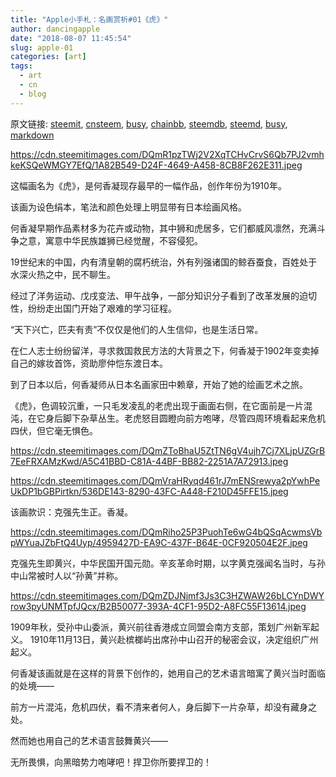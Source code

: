 ```yaml
---
title: "Apple小手札：名画赏析#01《虎》"
author: dancingapple
date: "2018-08-07 11:45:54"
slug: apple-01
categories: [art]
tags: 
  - art
  - cn
  - blog
---
```


原文链接: [steemit](https://steemit.com), [cnsteem](https://cnsteem.com), [busy](https://busy.org), [chainbb](https://chainbb.com), [steemdb](https://steemdb.com), [steemd](https://steemd.com), [busy](https://busy.org), [markdown](https://raw.githubusercontent.com/pzhaonet/steem_dancingapple/master/content/post/apple-01.md)

https://cdn.steemitimages.com/DQmR1pzTWj2V2XqTCHvCrvS6Qb7PJ2vmhkeKSQeWMGY7EfQ/1A82B549-D24F-4649-A458-8CB8F262E311.jpeg

这幅画名为《虎》，是何香凝现存最早的一幅作品，创作年份为1910年。

该画为设色绢本，笔法和颜色处理上明显带有日本绘画风格。

何香凝早期作品素材多为花卉或动物，其中狮和虎居多，它们都威风凛然，充满斗争之意，寓意中华民族雄狮已经觉醒，不容侵犯。

19世纪末的中国，内有清皇朝的腐朽统治，外有列强诸国的鲸吞蚕食，百姓处于水深火热之中，民不聊生。

经过了洋务运动、戊戌变法、甲午战争，一部分知识分子看到了改革发展的迫切性，纷纷走出国门开始了艰难的学习征程。

“天下兴亡，匹夫有责”不仅仅是他们的人生信仰，也是生活日常。

在仁人志士纷纷留洋，寻求救国救民方法的大背景之下，何香凝于1902年变卖掉自己的嫁妆首饰，资助廖仲恺东渡日本。

到了日本以后，何香凝师从日本名画家田中赖章，开始了她的绘画艺术之旅。

《虎》，色调较沉重，一只毛发凌乱的老虎出现于画面右侧，在它面前是一片混沌，在它身后脚下杂草丛生。老虎怒目圆瞪向前方咆哮，尽管四周环境看起来危机四伏，但它毫无惧色。

https://cdn.steemitimages.com/DQmZToBhaU5ZtTN6gV4ujh7Cj7XLjpUZGrB7EeFRXAMzKwd/A5C41BBD-C81A-44BF-BB82-2251A7A72913.jpeg

https://cdn.steemitimages.com/DQmVraHRyqd461rJ7mENSrewya2pYwhPeUkDP1bGBPirtkn/536DE143-8290-43FC-A448-F210D45FFE15.jpeg

该画款识：克强先生正。香凝。

https://cdn.steemitimages.com/DQmRiho25P3PuohTe6wG4bQSqAcwmsVbpWYuaJZbFtQ4Uyp/4959427D-EA9C-437F-B64E-0CF920504E2F.jpeg

克强先生即黄兴，中华民国开国元勋。辛亥革命时期，以字黄克强闻名当时，与孙中山常被时人以“孙黄”并称。

https://cdn.steemitimages.com/DQmZDJNjmf3Js3C3HZWAW26bLCYnDWYrow3pyUNMTpfJQcx/B2B50077-393A-4CF1-95D2-A8FC55F13614.jpeg

1909年秋，受孙中山委派，黄兴前往香港成立同盟会南方支部，策划广州新军起义。
1910年11月13日，黄兴赴槟榔屿出席孙中山召开的秘密会议，决定组织广州起义。

何香凝该画就是在这样的背景下创作的，她用自己的艺术语言暗寓了黄兴当时面临的处境——

前方一片混沌，危机四伏，看不清来者何人，身后脚下一片杂草，却没有藏身之处。

然而她也用自己的艺术语言鼓舞黄兴——

无所畏惧，向黑暗势力咆哮吧！捍卫你所要捍卫的！
